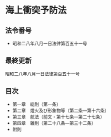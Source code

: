 # 海上衝突予防法

## 法令番号

- 昭和二八年八月一日法律第百五十一号

## 最終更新

昭和二八年八月一日法律第百五十一号

## 目次

- 第一章　総則（第一条）
- 第二章　燈火及び形象物等（第二条―第十六条）
- 第三章　航法（前文・第十七条―第二十七条）
- 第四章　雑則（第二十八条―第三十二条）
- 附則
